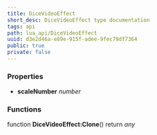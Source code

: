 ```yaml
---
title: DiceVideoEffect
short_desc: DiceVideoEffect type documentation
tags: api
path: lua_api/DiceVideoEffect
uuid: d3e2d46a-e89e-915f-adee-9fec79df7364
public: true
private: false
---
```




### Properties

* **scaleNumber** *number* 

### Functions

function **DiceVideoEffect:Clone**()
  return *any*

